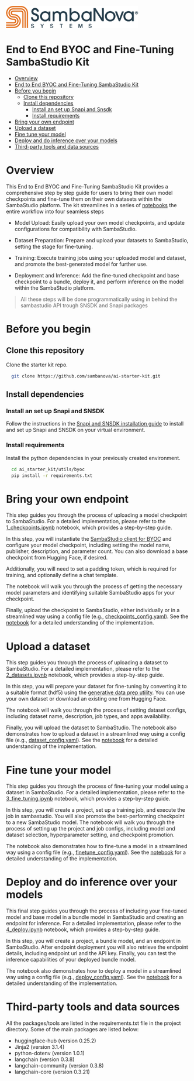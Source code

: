 <a href="https://sambanova.ai/">
<picture>
 <source media="(prefers-color-scheme: dark)" srcset="../images/SambaNova-light-logo-1.png" height="60">
  <img alt="SambaNova logo" src="../images/SambaNova-dark-logo-1.png" height="60">
</picture>
</a>

End to End BYOC and Fine-Tuning SambaStudio Kit
======================

<!-- TOC -->

- [Overview](#overview)
- [End to End BYOC and Fine-Tuning SambaStudio Kit](#end-to-end-byoc-and-fine-tuning-sambastudio-kit)
- [Before you begin](#before-you-begin)
    - [Clone this repository](#clone-this-repository)
    - [Install dependencies](#install-dependencies)
        - [Install an set up Snapi and Snsdk](#install-an-set-up-snapi-and-snsdk)
        - [Install requirements](#install-requirements)
- [Bring your own endpoint](#bring-your-own-endpoint)
- [Upload a dataset](#upload-a-dataset)
- [Fine tune your model](#fine-tune-your-model)
- [Deploy and do inference over your models](#deploy-and-do-inference-over-your-models)
- [Third-party tools and data sources](#third-party-tools-and-data-sources)

<!-- /TOC -->

# Overview

This End to End BYOC and Fine-Tuning SambaStudio Kit provides a comprehensive step by step guide for users to bring their own model checkpoints and fine-tune them on their own datasets within the SambaStudio platform. The kit streamlines in a series of [notebooks](./notebooks) the entire workflow into four seamless steps

- Model Upload: Easily upload your own model checkpoints, and update configurations for compatibility with SambaStudio.

- Dataset Preparation: Prepare and upload your datasets to SambaStudio, setting the stage for fine-tuning.

- Training: Execute training jobs using your uploaded model and dataset, and promote the best-generated model for further use.

- Deployment and Inference: Add the fine-tuned checkpoint and base checkpoint to a bundle, deploy it, and perform inference on the model within the SambaStudio platform.

> All these steps will be done programmatically using in behind the sambastudio API trough SNSDK and Snapi packages

# Before you begin

## Clone this repository

Clone the starter kit repo.

``` bash
  git clone https://github.com/sambanova/ai-starter-kit.git
```

## Install dependencies

### Install an set up Snapi and SNSDK
Follow the instructions in the [Snapi and SNSDK installation guide](https://docs.sambanova.ai/sambastudio/latest/cli-setup.html) to install and set up Snapi and SNSDK on your virtual environment.

### Install requirements
Install the python dependencies in your previously created environment.

  ``` bash
    cd ai_starter_kit/utils/byoc
    pip install -r requirements.txt
  ```

# Bring your own endpoint

This step guides you through the process of uploading a model checkpoint to SambaStudio. For a detailed implementation, please refer to the [1_checkpoints.ipynb](./notebooks/1_checkpoints.ipynb) notebook, which provides a step-by-step guide.

In this step, you will instantiate the [SambaStudio client for BYOC](../utils/byoc/README.md) and configure your model checkpoint, including setting the model name, publisher, description, and parameter count. You can also download a base checkpoint from Hugging Face, if desired.

Additionally, you will need to set a padding token, which is required for training, and optionally define a chat template.

The notebook will walk you through the process of getting the necessary model parameters and identifying suitable SambaStudio apps for your checkpoint.

Finally, upload the checkpoint to SambaStudio, either individually or in a streamlined way using a config file (e.g., [checkpoints_config.yaml](./checkpoints_config.yaml)). See the [notebook](./notebooks/1_checkpoints.ipynb) for a detailed understanding of the implementation.

# Upload a dataset

This step guides you through the process of uploading a dataset to SambaStudio. For a detailed implementation, please refer to the [2_datasets.ipynb](./notebooks/2_datasets.ipynb) notebook, which provides a step-by-step guide.

In this step, you will prepare your dataset for fine-tuning by converting it to a suitable format (hdf5) using the [generative data prep utility](https://github.com/sambanova/generative_data_prep). You can use your own dataset or download an existing one from Hugging Face.

The notebook will walk you through the process of setting dataset configs, including dataset name, description, job types, and apps availability.

Finally, you will upload the dataset to SambaStudio. The notebook also demonstrates how to upload a dataset in a streamlined way using a config file (e.g., [dataset_config.yaml](./dataset_config.yaml)). See the [notebook](./notebooks/2_datasets.ipynb) for a detailed understanding of the implementation.

# Fine tune your model

This step guides you through the process of fine-tuning your model using a dataset in SambaStudio. For a detailed implementation, please refer to the [3_fine_tuning.ipynb](./notebooks/3_fine_tuning.ipynb) notebook, which provides a step-by-step guide.

In this step, you will create a project, set up a training job, and execute the job in sambastudio.
You will also promote the best-performing checkpoint to a new SambaStudio model. The notebook will walk you through the process of setting up the project and job configs, including model and dataset selection, hyperparameter setting, and checkpoint promotion.

The notebook also demonstrates how to fine-tune a model in a streamlined way using a config file (e.g., [finetune_config.yaml](./finetune_config.yaml)). See the [notebook](./notebooks/3_fine_tuning.ipynb) for a detailed understanding of the implementation.

# Deploy and do inference over your models

This final step guides you through the process of including your fine-tuned model and base model in a bundle model in SambaStudio and creating an endpoint for inference. For a detailed implementation, please refer to the [4_deploy.ipynb](./notebooks/4_deploy.ipynb) notebook, which provides a step-by-step guide.

In this step, you will create a project, a bundle model, and an endpoint in SambaStudio. After endpoint deployment you will also retrieve the endpoint details, including endpoint url and the API key. Finally, you can test the inference capabilities of your deployed bundle model. 

The notebook also demonstrates how to deploy a model in a streamlined way using a config file (e.g., [deploy_config.yaml](./deploy_config.yaml)). See the [notebook](./notebooks/4_deploy.ipynb) for a detailed understanding of the implementation.

# Third-party tools and data sources

All the packages/tools are listed in the requirements.txt file in the project directory. Some of the main packages are listed below:

- huggingface-hub                (version 0.25.2)
- Jinja2                         (version 3.1.4)
- python-dotenv                  (version 1.0.1)
- langchain                      (version 0.3.8)
- langchain-community            (version 0.3.8)
- langchain-core                 (version 0.3.21)